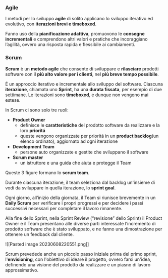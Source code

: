 ### Agile
I metodi per lo sviluppo **agile** di solito applicano lo sviluppo iterativo ed evolutivo, con **iterazioni brevi e timeboxed**.

Fanno uso della **pianificazione adattiva**, promuovono le **consegne incrementali** e comprendono altri valori e pratiche che incoraggiano l’agilità, ovvero una risposta rapida e flessibile ai cambiamenti.

### Scrum
**Scrum** è un **metodo agile** che consente di sviluppare e **rilasciare** prodotti software con il **più alto valore per i clienti**, nel **più breve tempo possibile**.

É un approccio iterativo e incrementale allo sviluppo del software. 
Ciascuna **iterazione**, chiamata uno **Sprint**, ha una **durata fissata**, per esempio di due settimane. Le iterazioni sono **timeboxed**, e dunque non vengono mai estese.

In Scrum ci sono solo tre ruoli:
- **Product Owner**
	- definisce le **caratteristiche** del prodotto software da realizzare e la loro **prioritá**
	- queste vengono organizzate per prioritá in un **product backlog**(un elenco ordinato), aggiornato ad ogni iterazione
- **Development Team**
	- persone auto organizzate e gestite che sviluppano il software
-  **Scrum master**
	- un istruttore e una guida che aiuta e protegge il Team

Queste 3 figure formano lo **scrum team**.

Durante ciascuna iterazione, il team seleziona dal backlog un'insieme di vodi da sviluppare in quella iterazione, lo **sprint goal**.

Ogni giorno, all’inizio della giornata, il Team si riunisce brevemente in un **Daily Scrum**  per verificare i propri progressi e per decidere i passi successivi necessari per completare il lavoro rimanente.

Alla fine dello Sprint, nella Sprint Review (“revisione” dello Sprint) il Product Owner e il Team presentano alle diverse parti interessate l’incremento di prodotto software che è stato sviluppato, e ne fanno una dimostrazione per ottenere un feedback dal cliente.

![[Pasted image 20230608220551.png]]

Scrum prevedede anche un piccolo passo iniziale prima del primo sprint, l'**envisioning**, con l'obiettivo di ideare il progetto, ovvero farsi un'idea, definendo una visione del prodotto da realizzare e un piasno di lavoro approssimativo.